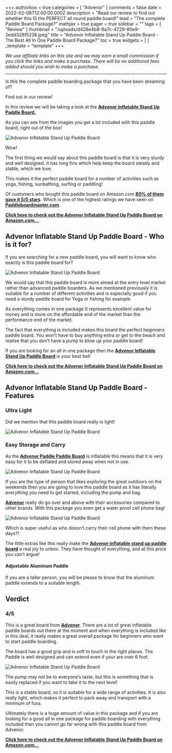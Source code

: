 +++
authorbox = true
categories = [ "Advenor" ]
comments = false
date = 2022-02-08T12:00:00.000Z
description = "Read our review to find out whether this IS the PERFECT all round paddle board!"
lead = "The complete Paddle Board Package?"
mathjax = true
pager = true
sidebar = ""
tags = [ "Review" ]
thumbnail = "/uploads/d428e4b8-9a7c-4729-80e9-2edd328f5238.jpeg"
title = "Advenor Inflatable Stand Up Paddle Board - The Best All In One Paddle Board Package?"
toc = true
widgets = [ ]
_template = "template"
+++

_We use affiliate links on this site and we may earn a small commission if you click the links and make a purchase. There will be no additional fees added should you wish to make a purchase._

***

Is this the complete paddle boarding package that you have been dreaming of?

Find out in our review!

In this review we will be taking a look at the [**Advenor Inflatable Stand Up Paddle Board.**](https://www.amazon.com/gp/product/B08L3Q87VV/ref=as_li_tl?ie=UTF8&tag=paddleboardmaster-20&camp=1789&creative=9325&linkCode=as2&creativeASIN=B08L3Q87VV&linkId=2b4aeb60b3f2c4cc5dd3009e3f52d7f7)

As you can see from the images you get a lot included with this paddle board, right out of the box!

![Advenor Inflatable Stand Up Paddle Board ](/uploads/d13638da-274a-459b-b941-4c96e9a2b067.jpeg "Advenor Inflatable Stand Up Paddle Board ")

Wow!

The first thing we would say about this paddle board is that it is very sturdy and well designed. It has long fins which help keep the board steady and stable, which we love.

This makes it the perfect paddle board for a number of activities such as yoga, fishing, sunbathing, surfing or paddling!

Of customers who bought this paddle board on Amazon.com [**80% of them gave it 5/5 stars**](https://www.amazon.com/gp/product/B08L3Q87VV/ref=as_li_tl?ie=UTF8&tag=paddleboardmaster-20&camp=1789&creative=9325&linkCode=as2&creativeASIN=B08L3Q87VV&linkId=2b4aeb60b3f2c4cc5dd3009e3f52d7f7).  Which is one of the highest ratings we have seen on [**Paddleboardmaster.com**](/).

[**Click here to check out the Advenor Inflatable Stand Up Paddle Board on Amazon.com…**](https://www.amazon.com/gp/product/B08L3Q87VV/ref=as_li_tl?ie=UTF8&tag=paddleboardmaster-20&camp=1789&creative=9325&linkCode=as2&creativeASIN=B08L3Q87VV&linkId=2b4aeb60b3f2c4cc5dd3009e3f52d7f7)

## Advenor Inflatable Stand Up Paddle Board - Who is it for?

If you are searching for a new paddle board, you will want to know who exactly is this paddle board for?

![Advenor Inflatable Stand Up Paddle Board ](/uploads/63d257c7-c37f-489e-bb96-5ce209f12b04.jpeg "Advenor Inflatable Stand Up Paddle Board ")

We would say that this paddle board is more aimed at the entry level market rather than advanced paddle boarders.  As we mentioned previously it is suitable for a number of different activities and is especially good if you need a sturdy paddle board for Yoga or fishing for example.

As everything comes in one package It represents excellent value for money and is more on the affordable end of the market than the performance end of the market.

The fact that everything is included makes this board the perfect beginners paddle board.  You won’t have to buy anything extra or get to the beach and realise that you don’t have a pump to blow up your paddle board!

If you are looking for an all in one package then the [**Advenor Inflatable Stand Up Paddle Board**](https://www.amazon.com/gp/product/B08L3Q87VV/ref=as_li_tl?ie=UTF8&tag=paddleboardmaster-20&camp=1789&creative=9325&linkCode=as2&creativeASIN=B08L3Q87VV&linkId=2b4aeb60b3f2c4cc5dd3009e3f52d7f7) is your best bet!

[**Click here to check out the Advenor Inflatable Stand Up Paddle Board on Amazon.com…**](https://www.amazon.com/gp/product/B08L3Q87VV/ref=as_li_tl?ie=UTF8&tag=paddleboardmaster-20&camp=1789&creative=9325&linkCode=as2&creativeASIN=B08L3Q87VV&linkId=2b4aeb60b3f2c4cc5dd3009e3f52d7f7)

## Advenor Inflatable Stand Up Paddle Board - Features

### Ultra Light

Did we mention that this paddle board really is light!

![Advenor Inflatable Stand Up Paddle Board](/uploads/5f24cd22-7c2f-43c9-8520-780fca10123e.jpeg "Advenor Inflatable Stand Up Paddle Board")

### Easy Storage and Carry

As the [**Advenor Paddle Paddle Board**](https://www.amazon.com/gp/product/B08L3Q87VV/ref=as_li_tl?ie=UTF8&tag=paddleboardmaster-20&camp=1789&creative=9325&linkCode=as2&creativeASIN=B08L3Q87VV&linkId=2b4aeb60b3f2c4cc5dd3009e3f52d7f7) is inflatable this means that it is very easy for it to be deflated and stored away when not in use.

![Advenor Inflatable Stand Up Paddle Board](/uploads/b2c7d14d-8b16-49f0-9de8-5b93acc1ef1e.jpeg "Advenor Inflatable Stand Up Paddle Board")

If you are the type of person that likes exploring the great outdoors on the weekends then you are going to love this paddle board as it has literally everything you need to get started, including the pump and bag.

[**Advenor**](/categories/advenor) really do go over and above with their accessories compared to other brands.  With this package you even get a water proof cell phone bag!

![Advenor Inflatable Stand Up Paddle Board](/uploads/e2ddff1c-c310-4f11-8482-70311f9152e8.jpeg "Advenor Inflatable Stand Up Paddle Board")

Which is super useful as who doesn’t carry their cell phone with them these days?!

The little extras like this really make the [**Advenor inflatable stand up paddle board**](https://www.amazon.com/gp/product/B08L3Q87VV/ref=as_li_tl?ie=UTF8&tag=paddleboardmaster-20&camp=1789&creative=9325&linkCode=as2&creativeASIN=B08L3Q87VV&linkId=2b4aeb60b3f2c4cc5dd3009e3f52d7f7) a real joy to unbox.  They have thought of everything, and at this price you can’t argue!

#### Adjustable Aluminum Paddle

If you are a taller person, you will be please to know that the aluminum paddle extends to a suitable length.

## Verdict

### 4/5

This is a great board from [**Advenor**](/categories/advenor).  There are a lot of great inflatable paddle boards out there at the moment and when everything is included like in this deal, it really makes a great overall package for beginners who want to start paddle boarding.

The board has a good grip and is soft to touch in the right places.  The Paddle is well designed and can extend even if your are over 6 foot.

![Advenor Inflatable Stand Up Paddle Board](/uploads/0a78a3d3-f924-494e-a6d6-8f6eccb62bf5.jpeg "Advenor Inflatable Stand Up Paddle Board")

The pump may not be to everyone’s taste, but this is something that is easily replaced if you want to take it to the next level!

This is a stable board, so it is suitable for a wide range of activities.  It is also really light, which makes it perfect to pack away and transport with a minimum of fuss.

Ultimately there is a huge amount of value in this package and if you are looking for a good all in one package for paddle boarding with everything included then you cannot go far wrong with this paddle board from Advenor.

[**Click here to check out the Advenor Inflatable Stand Up Paddle Board on Amazon.com…**](https://www.amazon.com/gp/product/B08L3Q87VV/ref=as_li_tl?ie=UTF8&tag=paddleboardmaster-20&camp=1789&creative=9325&linkCode=as2&creativeASIN=B08L3Q87VV&linkId=2b4aeb60b3f2c4cc5dd3009e3f52d7f7)

